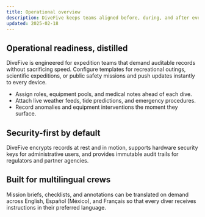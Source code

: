 ```yaml
---
title: Operational overview
description: DiveFive keeps teams aligned before, during, and after every dive. Plan your mission briefs, capture outcomes, and track lessons learned in one secure surface.
updated: 2025-02-18
---
```


## Operational readiness, distilled

DiveFive is engineered for expedition teams that demand auditable records without sacrificing speed. Configure templates for recreational outings, scientific expeditions, or public safety missions and push updates instantly to every device.

- Assign roles, equipment pools, and medical notes ahead of each dive.
- Attach live weather feeds, tide predictions, and emergency procedures.
- Record anomalies and equipment interventions the moment they surface.

## Security-first by default

DiveFive encrypts records at rest and in motion, supports hardware security keys for administrative users, and provides immutable audit trails for regulators and partner agencies.

## Built for multilingual crews

Mission briefs, checklists, and annotations can be translated on demand across English, Español (México), and Français so that every diver receives instructions in their preferred language.

